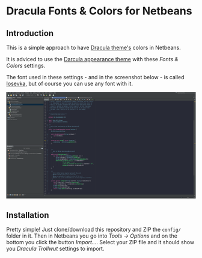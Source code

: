 # Dracula Fonts & Colors for Netbeans

## Introduction

This is a simple approach to have [Dracula theme's](https://draculatheme.com/) colors in Netbeans.

It is adviced to use the [Darcula appearance theme](http://plugins.netbeans.org/plugin/62424/darcula-laf-for-netbeans) with these *Fonts & Colors* settings.

The font used in these settings - and in the screenshot below - is called [Iosevka](https://be5invis.github.io/Iosevka/), but of course you can use any font with it.

![Screenshot](./img/scrot.png)

## Installation

Pretty simple! Just clone/download this repository and ZIP the `config/` folder in it. Then in Netbeans you go into *Tools -> Options* and on the bottom you click the button *Import...*. Select your ZIP file and it should show you *Dracula Trollwut* settings to import.
